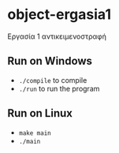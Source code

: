 # object-ergasia1

Εργασία 1 αντικειμενοστραφή

## Run on Windows

- `./compile` to compile
- `./run` to run the program

## Run on Linux

- `make main`
- `./main`